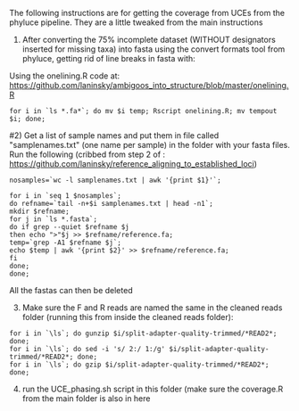 The following instructions are for getting the coverage from UCEs from the phyluce pipeline. They are a little tweaked from the main instructions

1) After converting the 75% incomplete dataset (WITHOUT designators inserted for missing taxa) into fasta using the convert formats tool from phyluce, getting rid of line breaks in fasta with:

Using the onelining.R code at: https://github.com/laninsky/ambigoos_into_structure/blob/master/onelining.R
```
for i in `ls *.fa*`; do mv $i temp; Rscript onelining.R; mv tempout $i; done;
```
#2) Get a list of sample names and put them in file called "samplenames.txt" (one name per sample) in the folder with your fasta files. Run the following (cribbed from step 2 of : https://github.com/laninsky/reference_aligning_to_established_loci)
```
nosamples=`wc -l samplenames.txt | awk '{print $1}'`;

for i in `seq 1 $nosamples`;
do refname=`tail -n+$i samplenames.txt | head -n1`;
mkdir $refname;
for j in `ls *.fasta`;
do if grep --quiet $refname $j
then echo ">"$j >> $refname/reference.fa;
temp=`grep -A1 $refname $j`;
echo $temp | awk '{print $2}' >> $refname/reference.fa;
fi
done;
done;
```
All the fastas can then be deleted

3) Make sure the F and R reads are named the same in the cleaned reads folder (running this from inside the cleaned reads folder):
```
for i in `\ls`; do gunzip $i/split-adapter-quality-trimmed/*READ2*; done;
for i in `\ls`; do sed -i 's/ 2:/ 1:/g' $i/split-adapter-quality-trimmed/*READ2*; done;
for i in `\ls`; do gzip $i/split-adapter-quality-trimmed/*READ2*; done;
```

4) run the UCE_phasing.sh script in this folder (make sure the coverage.R from the main folder is also in here
